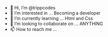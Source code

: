 - 👋 Hi, I’m @trippcodes
- 👀 I’m interested in ... Becoming a developer
- 🌱 I’m currently learning ... Html and Css
- 💞️ I’m looking to collaborate on ... ANYTHING
- 📫 How to reach me ...

<!---
trippcodes/trippcodes is a ✨ special ✨ repository because its `README.md` (this file) appears on your GitHub profile.
You can click the Preview link to take a look at your changes.
--->
